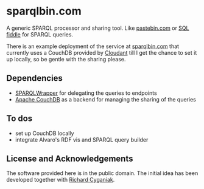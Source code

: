 # sparqlbin.com

A generic SPARQL processor and sharing tool. Like [pastebin.com](http://pastebin.com) or [SQL fiddle](http://sqlfiddle.com/) for SPARQL queries.

There is an example deployment of the service at [sparqlbin.com](http://sparqlbin.com/) that currently uses a CouchDB provided by [Cloudant](http://cloudant.com/) till I get the chance to set it up locally, so be gentle with the sharing please. 

## Dependencies

* [SPARQLWrapper](http://sparql-wrapper.sourceforge.net/ "SPARQL Endpoint interface to Python") for delegating the queries to endpoints
* [Apache CouchDB](http://couchdb.apache.org/) as a backend for managing the sharing of the queries

## To dos

* set up CouchDB locally
* integrate Alvaro's RDF vis and SPARQL query builder

## License and Acknowledgements

The software provided here is in the public domain. The initial idea has been developed together with [Richard Cyganiak](https://github.com/cygri).